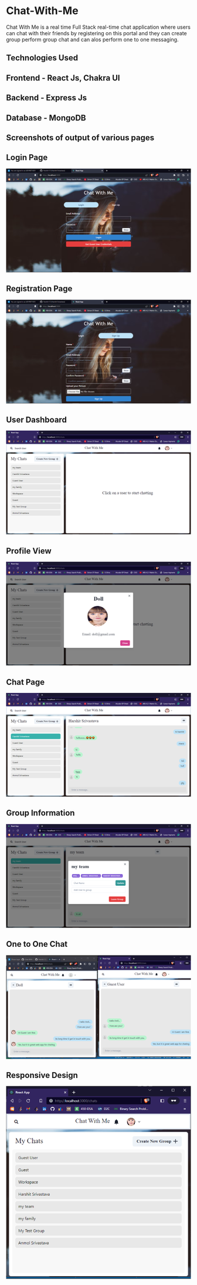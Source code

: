 # Chat-With-Me
Chat With Me is a real time Full Stack real-time chat application where users can chat with their friends by registering on this portal and they can create group perform group chat and can alos perform one to one messaging.

## Technologies Used
## Frontend - React Js, Chakra UI 
## Backend - Express Js 
## Database - MongoDB

## Screenshots of output of various pages

## Login Page
![Login-Page](https://github.com/Harshit-12/chat-with-me/blob/e0ba7eb3d94a637bb3192857d063a01a58f17fe4/Login-Page.png)

## Registration Page
![Registration-Page](https://github.com/Harshit-12/chat-with-me/blob/c941bc13cc5d65e35b973ca76feb6586e3e22053/Registration-Page.png)

## User Dashboard
![User-Dashboard](https://github.com/Harshit-12/chat-with-me/blob/623ed2903f99246e8d45d89425a1d52d53e1bc2e/User-Dashboard.png)

## Profile View
![Profile-View](https://github.com/Harshit-12/Chat-With-Me/blob/1bf7a87d46a1649b1f7cfd539026624f0a127185/Profile.png)

## Chat Page
![Chat-Page](https://github.com/Harshit-12/Chat-With-Me/blob/1bf7a87d46a1649b1f7cfd539026624f0a127185/Chat-Page.png)

## Group Information
![Group Information](https://github.com/Harshit-12/Chat-With-Me/blob/1bf7a87d46a1649b1f7cfd539026624f0a127185/Group-Info.png)

## One to One Chat 
![One-to-One-Chat](https://github.com/Harshit-12/Chat-With-Me/blob/4eab680dde10352ef3c516bb7344cdd5511108b1/One-to-One-Chat.png)

## Responsive Design
![Responsive Design](https://github.com/Harshit-12/Chat-With-Me/blob/4eab680dde10352ef3c516bb7344cdd5511108b1/Responsive%20(2).png)
